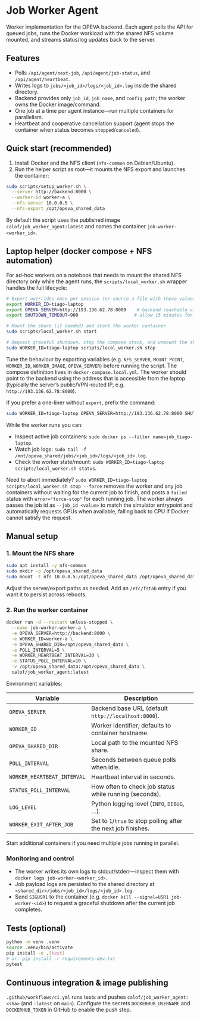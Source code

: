 # Job Worker Agent

Worker implementation for the OPEVA backend. Each agent polls the API for
queued jobs, runs the Docker workload with the shared NFS volume mounted, and
streams status/log updates back to the server.

## Features

- Polls `/api/agent/next-job`, `/api/agent/job-status`, and `/api/agent/heartbeat`.
- Writes logs to `jobs/<job_id>/logs/<job_id>.log` inside the shared directory.
- Backend provides only `job_id`, `job_name`, and `config_path`; the worker owns
  the Docker image/command.
- One job at a time per agent instance—run multiple containers for parallelism.
- Heartbeat and cooperative cancellation support (agent stops the container when
  status becomes `stopped`/`canceled`).

## Quick start (recommended)

1. Install Docker and the NFS client (`nfs-common` on Debian/Ubuntu).
2. Run the helper script as root—it mounts the NFS export and launches the
   container:

```bash
sudo scripts/setup_worker.sh \
  --server http://backend:8000 \
  --worker-id worker-a \
  --nfs-server 10.0.0.5 \
  --nfs-export /opt/opeva_shared_data
```

By default the script uses the published image `calof/job_worker_agent:latest`
and names the container `job-worker-<worker_id>`.

## Laptop helper (docker compose + NFS automation)

For ad-hoc workers on a notebook that needs to mount the shared NFS directory
only while the agent runs, the `scripts/local_worker.sh` wrapper handles the
full lifecycle:

```bash
# Export overrides once per session (or source a file with these values)
export WORKER_ID=tiago-laptop
export OPEVA_SERVER=http://193.136.62.78:8000    # backend reachable via VPN/public IP
export SHUTDOWN_TIMEOUT=900                     # allow 15 minutes for graceful stop

# Mount the share (if needed) and start the worker container
sudo scripts/local_worker.sh start

# Request graceful shutdown, stop the compose stack, and unmount the share
sudo WORKER_ID=tiago-laptop scripts/local_worker.sh stop
```

Tune the behaviour by exporting variables (e.g. `NFS_SERVER`, `MOUNT_POINT`,
`WORKER_ID`, `WORKER_IMAGE`, `OPEVA_SERVER`) before running the script. The
compose definition lives in `docker-compose.local.yml`. The worker should point
to the backend using the address that is accessible from the laptop (typically
the server’s public/VPN-routed IP, e.g. `http://193.136.62.78:8000`).

If you prefer a one-liner without `export`, prefix the command:

```bash
sudo WORKER_ID=tiago-laptop OPEVA_SERVER=http://193.136.62.78:8000 SHUTDOWN_TIMEOUT=900 scripts/local_worker.sh start
```

While the worker runs you can:

- Inspect active job containers: `sudo docker ps --filter name=job_tiago-laptop`.
- Watch job logs: `sudo tail -f /mnt/opeva_shared/jobs/<job_id>/logs/<job_id>.log`.
- Check the worker state/mount: `sudo WORKER_ID=tiago-laptop scripts/local_worker.sh status`.

Need to abort immediately? `sudo WORKER_ID=tiago-laptop scripts/local_worker.sh stop --force`
removes the worker and any job containers without waiting for the current job to finish,
and posts a `failed` status with `error="force-stop"` for each running job.
The worker always passes the job id as `--job_id <value>` to match the simulator
entrypoint and automatically requests GPUs when available, falling back to CPU
if Docker cannot satisfy the request.

## Manual setup

### 1. Mount the NFS share

```bash
sudo apt install -y nfs-common
sudo mkdir -p /opt/opeva_shared_data
sudo mount -t nfs 10.0.0.5:/opt/opeva_shared_data /opt/opeva_shared_data
```

Adjust the server/export paths as needed. Add an `/etc/fstab` entry if you want
it to persist across reboots.

### 2. Run the worker container

```bash
docker run -d --restart unless-stopped \
  --name job-worker-worker-a \
  -e OPEVA_SERVER=http://backend:8000 \
  -e WORKER_ID=worker-a \
  -e OPEVA_SHARED_DIR=/opt/opeva_shared_data \
  -e POLL_INTERVAL=5 \
  -e WORKER_HEARTBEAT_INTERVAL=30 \
  -e STATUS_POLL_INTERVAL=10 \
  -v /opt/opeva_shared_data:/opt/opeva_shared_data \
  calof/job_worker_agent:latest
```

Environment variables:

| Variable | Description |
|----------|-------------|
| `OPEVA_SERVER` | Backend base URL (default `http://localhost:8000`). |
| `WORKER_ID` | Worker identifier; defaults to container hostname. |
| `OPEVA_SHARED_DIR` | Local path to the mounted NFS share. |
| `POLL_INTERVAL` | Seconds between queue polls when idle. |
| `WORKER_HEARTBEAT_INTERVAL` | Heartbeat interval in seconds. |
| `STATUS_POLL_INTERVAL` | How often to check job status while running (seconds). |
| `LOG_LEVEL` | Python logging level (`INFO`, `DEBUG`, …). |
| `WORKER_EXIT_AFTER_JOB` | Set to `1`/`true` to stop polling after the next job finishes. |

Start additional containers if you need multiple jobs running in parallel.

### Monitoring and control

- The worker writes its own logs to stdout/stderr—inspect them with
  `docker logs job-worker-<worker_id>`.
- Job payload logs are persisted to the shared directory at
  `<shared_dir>/jobs/<job_id>/logs/<job_id>.log`.
- Send `SIGUSR1` to the container (e.g. `docker kill --signal=USR1 job-worker-<id>`) to
  request a graceful shutdown after the current job completes.

## Tests (optional)

```bash
python -m venv .venv
source .venv/bin/activate
pip install -e .[test]
# or: pip install -r requirements-dev.txt
pytest
```

## Continuous integration & image publishing

`.github/workflows/ci.yml` runs tests and pushes
`calof/job_worker_agent:<sha>` (and `:latest` on `main`). Configure the secrets
`DOCKERHUB_USERNAME` and `DOCKERHUB_TOKEN` in GitHub to enable the push step.
